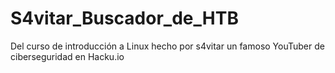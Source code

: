 # S4vitar_Buscador_de_HTB
Del curso de introducción a Linux hecho por s4vitar un famoso YouTuber de ciberseguridad en Hacku.io
